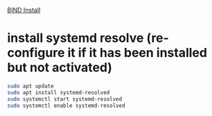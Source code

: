 ---
---

[BIND Install](https://www.linuxbabe.com/ubuntu/set-up-local-dns-resolver-ubuntu-20-04-bind9)

# install systemd resolve (re-configure it if it has been installed but not activated)
```bash
sudo apt update
sudo apt install systemd-resolved
sudo systemctl start systemd-resolved
sudo systemctl enable systemd-resolved
```